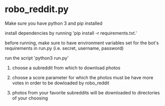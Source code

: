 # robo_reddit.py

Make sure you have python 3 and pip installed 

install dependencies by running 'pip install -r requirements.txt.'

before running, make sure to have environment variables set for the bot's requirements in run.py (i.e. secret, username, password)

run the script 'python3 run.py'

1. choose a subreddit from which to download photos

2. choose a score parameter for which the photos must be have more votes in order to be dowloaded by robo_reddit

3. photos from your favorite subreddits will be downloaded to directories of your choosing


